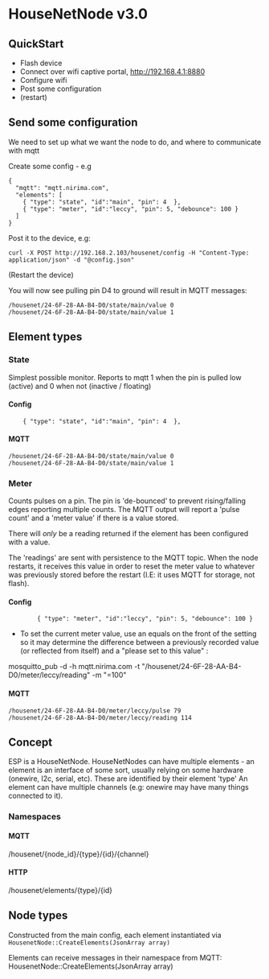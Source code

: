 # HouseNetNode v3.0


## QuickStart

* Flash device
* Connect over wifi captive portal, http://192.168.4.1:8880
* Configure wifi
* Post some configuration
* (restart)


## Send some configuration

We need to set up what we want the node to do, and where to communicate with mqtt

Create some config - e.g
```
{
  "mqtt": "mqtt.nirima.com",
  "elements": [
    { "type": "state", "id":"main", "pin": 4  },
    { "type": "meter", "id":"leccy", "pin": 5, "debounce": 100 }
  ]
}
```

Post it to the device, e.g:

```
curl -X POST http://192.168.2.103/housenet/config -H "Content-Type: application/json" -d "@config.json"
```

(Restart the device)

You will now see pulling pin D4 to ground will result in MQTT messages:

```
/housenet/24-6F-28-AA-B4-D0/state/main/value 0
/housenet/24-6F-28-AA-B4-D0/state/main/value 1
```


## Element types

### State

Simplest possible monitor. Reports to mqtt 1 when the pin is pulled low (active) and 0 when not (inactive / floating)

#### Config
```
    { "type": "state", "id":"main", "pin": 4  },
```

#### MQTT
```
/housenet/24-6F-28-AA-B4-D0/state/main/value 0
/housenet/24-6F-28-AA-B4-D0/state/main/value 1
```

### Meter

Counts pulses on a pin. The pin is 'de-bounced' to prevent rising/falling edges reporting multiple counts. The MQTT output
will report a 'pulse count' and a 'meter value' if there is a value stored.

There will *only* be a reading returned if the element has been configured with a value.

The 'readings' are sent with persistence to the MQTT topic. When the node restarts, it receives this value in order to 
reset the meter value to whatever was previously stored before the restart (I.E: it uses MQTT for storage, not flash).

#### Config
```
        { "type": "meter", "id":"leccy", "pin": 5, "debounce": 100 }
```

* To set the current meter value, use an equals on the front of the setting so it may determine the difference
between a previously recorded value (or reflected from itself) and a "please set to this value" :

mosquitto_pub -d -h mqtt.nirima.com -t "/housenet/24-6F-28-AA-B4-D0/meter/leccy/reading" -m "=100"


#### MQTT
```
/housenet/24-6F-28-AA-B4-D0/meter/leccy/pulse 79
/housenet/24-6F-28-AA-B4-D0/meter/leccy/reading 114
```



## Concept

ESP is a HouseNetNode.
HouseNetNodes can have multiple elements - an element is an interface of some sort, usually relying on some hardware (onewire, I2c, serial, etc). 
These are identified by their element 'type'
An element can have multiple channels (e.g: onewire may have many things connected to it).

### Namespaces

#### MQTT

/housenet/{node_id}/{type}/{id}/{channel}

#### HTTP

/housenet/elements/{type}/{id}

  
 
## Node types

Constructed from the main config, each element instantiated via ```HousenetNode::CreateElements(JsonArray array)```

Elements can receive messages in their namespace from MQTT: HousenetNode::CreateElements(JsonArray array)